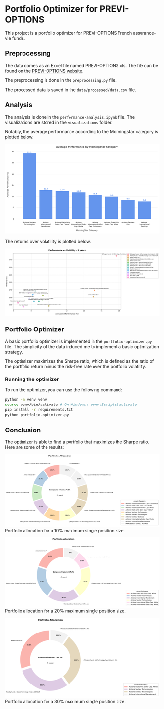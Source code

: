 # Portfolio Optimizer for PREVI-OPTIONS

This project is a portfolio optimizer for PREVI-OPTIONS French assurance-vie funds.

## Preprocessing

The data comes as an Excel file named PREVI-OPTIONS.xls. The file can be found on the [PREVI-OPTIONS website](https://www.previ-direct.com/web/eclient-suravenir/perf-uc-previ-options).

The preprocessing is done in the `preprocessing.py` file.

The processed data is saved in the `data/processed/data.csv` file.

## Analysis

The analysis is done in the `performance-analysis.ipynb` file. The visualizations are stored in the `visualizations` folder.

Notably, the average performance according to the Morningstar category is plotted below.

![Average performance according to the Morningstar category](visualizations/average_performance_category.png)

The returns over volatility is plotted below.

![Performance over volatility](visualizations/performance_volatility_analysis_3_years.png)

## Portfolio Optimizer

A basic portfolio optimizer is implemented in the `portfolio-optimizer.py` file. The simplicity of the data induced me to implement a basic optimization strategy.

The optimizer maximizes the Sharpe ratio, which is defined as the ratio of the portfolio return minus the risk-free rate over the portfolio volatility.

### Running the optimizer

To run the optimizer, you can use the following command:

```bash
python -m venv venv
source venv/bin/activate # On Windows: venv\Scripts\activate
pip install -r requirements.txt
python portfolio-optimizer.py
```

## Conclusion

The optimizer is able to find a portfolio that maximizes the Sharpe ratio. Here are some of the results:

![Portfolio 10](visualizations/portfolio_allocation_10.png)
Portfolio allocation for a 10% maximum single position size.

![Portfolio 20](visualizations/portfolio_allocation_20.png)
Portfolio allocation for a 20% maximum single position size.

![Portfolio 30](visualizations/portfolio_allocation_30.png)
Portfolio allocation for a 30% maximum single position size.